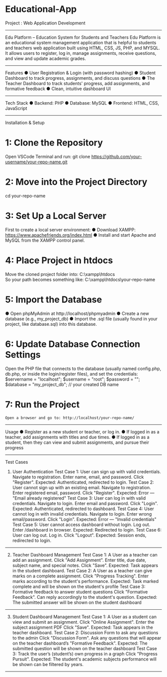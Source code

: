# Educational-App
Project : Web Application Development

________________________________________
Edu Platform – Education System for Students and Teachers
Edu Platform is an educational system management application that is helpful to students and teachers web application built using HTML, CSS, JS, PHP, and MYSQL.
It allows users to register, log in, manage assignments, receive questions, and view and update academic grades.
 
 
  
________________________________________
 Features
●	User Registration & Login (with password hashing)
●	Student Dashboard to track progress, assignments, and discuss questions
●	The Teacher Dashboard to track students' progress, add assignments, and formative feedback
●	Clean, intuitive dashboard UI
________________________________________
Tech Stack
●	Backend: PHP
●	Database: MySQL
●	Frontend: HTML, CSS, JavaScript
________________________________________
 Installation & Setup
# 1: Clone the Repository
Open VSCode Terminal and run:
	git clone https://github.com/your-username/your-repo-name.git

# 2: Move into the Project Directory
cd your-repo-name

# 3: Set Up a Local Server
First to create a local server environment:
●	Download XAMPP: https://www.apachefriends.org/index.html
●	Install and start Apache and MySQL from the XAMPP control panel.

 # 4: Place Project in htdocs
Move the cloned project folder into:
	C:\xampp\htdocs\
So your path becomes something like:
	C:\xampp\htdocs\your-repo-name

# 5: Import the Database
●	Open phpMyAdmin at http://localhost/phpmyadmin
●	Create a new database (e.g., my_project_db)
●	Import the .sql file (usually found in your project, like database.sql) into this database.

# 6: Update Database Connection Settings
Open the PHP file that connects to the database (usually named config.php, db.php, or inside the login/register files), and set the credentials:
$servername = "localhost";
$username = "root";
$password = "";
$database = "my_project_db"; // your created DB name

# 7: Run the Project
	Open a browser and go to: http://localhost/your-repo-name/
________________________________________
 Usage
●	Register as a new student or teacher, or log in.
●	If logged in as a teacher, add assignments with titles and due times.
●	If logged in as a student, then they can view and submit assignments, and pursue their progress
________________________________________
Test Cases
1.	User Authentication
Test Case 1: User can sign up with valid credentials.
Navigate to registration.
Enter name, email, and password.
Click "Register".
Expected: Authenticated, redirected to login.
Test Case 2: User cannot sign up with an existing email.
Navigate to registration.
Enter registered email, password.
Click "Register".
Expected: Error — "Email already registered"
Test Case 3: User can log in with valid credentials.
Navigate to login.
Enter email and password.
Click "Login".
Expected: Authenticated, redirected to dashboard.
Test Case 4: User cannot log in with invalid credentials.
Navigate to login.
Enter wrong email/password.
Click "Login".
Expected: Error — "Invalid credentials"
Test Case 5: User cannot access dashboard without login.
Log out.
Enter /dashboard in browser.
Expected: Redirected to login.
Test Case 6: User can log out.
Log in.
Click "Logout".
Expected: Session ends, redirected to login.
________________________________________
2.	Teacher Dashboard Management
Test Case 1: A User as a teacher can add an assignment.
Click "Add Assignment".
Enter title, due date, subject name, and special notes.
Click "Save".
Expected: Task appears in the student dashboard.
Test Case 2: A User as a teacher can give marks on a complete assignment.
Click  "Progress Tracking".
Enter marks according to the student's performance.
Expected: Task marked complete and will be shown on the student's profile
Test Case 3: Formative feedback to answer student questions
Click  "Formative Feedback".
Can reply accordingly to the student's question.
Expected: The submitted answer will be shown on the student dashboard
________________________________________
3.	Student Dashboard Management
Test Case 1: A User as a student can view and submit an assignment.
Click "Online Assignment".
Enter the subject assignment PDF
Click "Save".
Expected: Task appears in the teacher dashboard.
Test Case 2: Discussion Form to ask any questions to the admin
Click  "Discussion Form".
Ask any questions that will appear on the teacher dashboard’s  "Formative Feedback".
Expected: The submitted question will be shown on the teacher dashboard
Test Case 3: Track the user’s (student’s) own progress in a graph
Click  "Progress Pursuit".
Expected: The student's academic subjects performance will be shown can be filtered by years.
________________________________________









